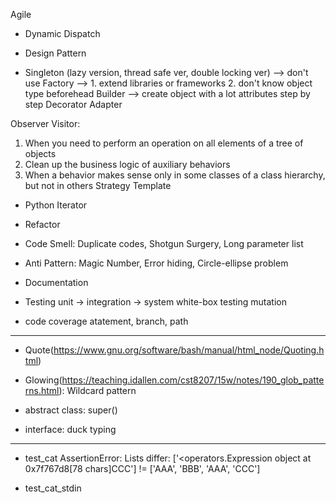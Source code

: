 Agile
* Dynamic Dispatch
* Design Pattern

* Singleton (lazy version, thread safe ver, double locking ver) --> don't use
Factory --> 1. extend libraries or frameworks 2. don't know object type beforehead
Builder --> create object with a lot attributes step by step
Decorator 
Adapter

Observer 
Visitor:
1. When you need to perform an operation on all elements of a tree of objects
2. Clean up the business logic of auxiliary behaviors
3. When a behavior makes sense only in some classes of a class hierarchy, but not in others
Strategy
Template

* Python Iterator

* Refactor
* Code Smell: Duplicate codes, Shotgun Surgery, Long parameter list
* Anti Pattern: Magic Number, Error hiding, Circle-ellipse problem

* Documentation

* Testing
unit -> integration -> system
white-box testing
mutation 

* code coverage
atatement, branch, path

----------

* Quote(https://www.gnu.org/software/bash/manual/html_node/Quoting.html)
* Glowing(https://teaching.idallen.com/cst8207/15w/notes/190_glob_patterns.html): 
Wildcard pattern 

* abstract class: super()
* interface: duck typing

---------

* test_cat
    AssertionError: Lists differ: ['<operators.Expression object at 0x7f767d8[78 chars]CCC'] != ['AAA', 'BBB', 'AAA', 'CCC']

* test_cat_stdin
